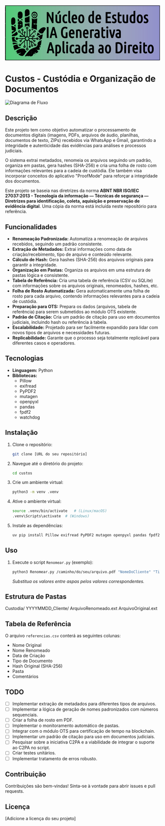 ![NIAD Logo](https://github.com/p31x070/fact_chek/raw/main/LogoNIAD.png)

# Custos - Custódia e Organização de Documentos

![Diagrama de Fluxo](images/diagram.png)

## Descrição

Este projeto tem como objetivo automatizar o processamento de documentos digitais (imagens, PDFs, arquivos de áudio, planilhas, documentos de texto, ZIPs) recebidos via WhatsApp e Gmail, garantindo a integridade e autenticidade das evidências para análises e processos judiciais.

O sistema extrai metadados, renomeia os arquivos seguindo um padrão, organiza em pastas, gera hashes (SHA-256) e cria uma folha de rosto com informações relevantes para a cadeia de custódia. Ele também visa incorporar conceitos do aplicativo "ProofMode" para reforçar a integridade dos documentos.

Este projeto se baseia nas diretrizes da norma **ABNT NBR ISO/IEC 27037:2013 - Tecnologia da informação — Técnicas de segurança — Diretrizes para identificação, coleta, aquisição e preservação de evidência digital**. Uma cópia da norma está incluída neste repositório para referência.

## Funcionalidades

*   **Renomeação Padronizada:** Automatiza a renomeação de arquivos recebidos, seguindo um padrão consistente.
*   **Extração de Metadados:** Extrai informações como data de criação/recebimento, tipo de arquivo e conteúdo relevante.
*   **Cálculo de Hash:** Gera hashes (SHA-256) dos arquivos originais para garantir a integridade.
*   **Organização em Pastas:** Organiza os arquivos em uma estrutura de pastas lógica e consistente.
*   **Tabela de Referência:** Cria uma tabela de referência (CSV ou SQLite) com informações sobre os arquivos originais, renomeados, hashes, etc.
*   **Folha de Rosto Automatizada:** Gera automaticamente uma folha de rosto para cada arquivo, contendo informações relevantes para a cadeia de custódia.
*   **Preparação para OTS:** Prepara os dados (arquivos, tabela de referência) para serem submetidos ao módulo OTS existente.
*   **Padrão de Citação:** Cria um padrão de citação para uso em documentos judiciais, incluindo hash ou referência à tabela.
*   **Escalabilidade:** Projetado para ser facilmente expandido para lidar com novos tipos de arquivos e necessidades futuras.
*   **Replicabilidade:** Garante que o processo seja totalmente replicável para diferentes casos e operadores.

## Tecnologias

*   **Linguagem:** Python
*   **Bibliotecas:**
    *   Pillow
    *   exifread
    *   PyPDF2
    *   mutagen
    *   openpyxl
    *   pandas
    *   fpdf2
    *   watchdog

## Instalação

1.  Clone o repositório:

    ```bash
    git clone [URL do seu repositório]
    ```

2.  Navegue até o diretório do projeto:

    ```bash
    cd custos
    ```

3.  Crie um ambiente virtual:

    ```bash
    python3 -m venv .venv
    ```

4.  Ative o ambiente virtual:

    ```bash
    source .venv/bin/activate   # (Linux/macOS)
    .venv\Scripts\activate  # (Windows)
    ```

5.  Instale as dependências:

    ```bash
    uv pip install Pillow exifread PyPDF2 mutagen openpyxl pandas fpdf2 watchdog
    ```

## Uso

1.  Execute o script `Renomear.py` (exemplo):

    ```bash
    python3 Renomear.py /caminho/do/seu/arquivo.pdf "NomeDoCliente" "TipoDoDocumento"
    ```

    *Substitua os valores entre aspas pelos valores correspondentes.*

## Estrutura de Pastas

Custodia/
YYYYMMDD_Cliente/
ArquivoRenomeado.ext
ArquivoOriginal.ext


## Tabela de Referência

O arquivo `referencias.csv` conterá as seguintes colunas:

*   Nome Original
*   Nome Renomeado
*   Data de Criação
*   Tipo de Documento
*   Hash Original (SHA-256)
*   Pasta
*   Comentários

## TODO

*   [ ] Implementar extração de metadados para diferentes tipos de arquivos.
*   [ ] Implementar a lógica de geração de nomes padronizados com números sequenciais.
*   [ ] Criar a folha de rosto em PDF.
*   [ ] Implementar o monitoramento automático de pastas.
*   [ ] Integrar com o módulo OTS para certificação de tempo na blockchain.
*   [ ] Implementar um padrão de citação para uso em documentos judiciais.
*   [ ] Pesquisar sobre a iniciativa C2PA e a viabilidade de integrar o suporte ao C2PA no script.
*   [ ] Criar testes unitários.
*   [ ] Implementar tratamento de erros robusto.

## Contribuição

Contribuições são bem-vindas! Sinta-se à vontade para abrir issues e pull requests.

## Licença

[Adicione a licença do seu projeto]
